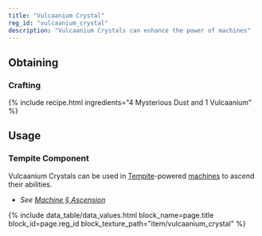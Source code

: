 ```yaml
---
title: "Vulcaanium Crystal"
reg_id: "vulcaanium_crystal"
description: "Vulcaanium Crystals can enhance the power of machines"
---
```


## Obtaining
### Crafting
{% include recipe.html ingredients="4 Mysterious Dust and 1 Vulcaanium" %}

## Usage
### Tempite Component
Vulcaanium Crystals can be used in [Tempite](Tempite)-powered [machines](Machine) to ascend their abilities.
- *See [Machine § Ascension](Machine#ascension)*

<!-- Data Values -->
<!-- ID -->
{% include data_table/data_values.html block_name=page.title block_id=page.reg_id block_texture_path="item/vulcaanium_crystal" %}
